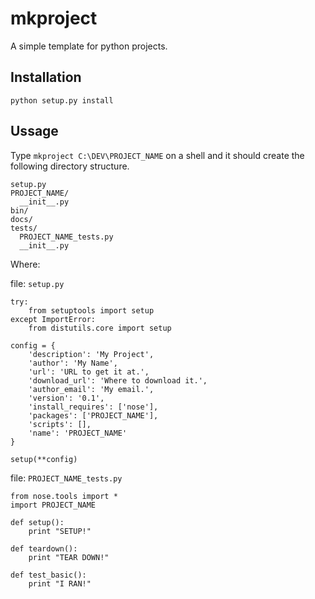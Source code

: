 mkproject
=========
A simple template for python projects.

Installation
------------

    python setup.py install

Ussage
------

Type `mkproject C:\DEV\PROJECT_NAME` on a shell and it should create the following directory structure.

    setup.py
    PROJECT_NAME/
      __init__.py
    bin/
    docs/
    tests/
      PROJECT_NAME_tests.py
      __init__.py

Where:

file: `setup.py`

    try:
        from setuptools import setup
    except ImportError:
        from distutils.core import setup

    config = {
        'description': 'My Project',
        'author': 'My Name',
        'url': 'URL to get it at.',
        'download_url': 'Where to download it.',
        'author_email': 'My email.',
        'version': '0.1',
        'install_requires': ['nose'],
        'packages': ['PROJECT_NAME'],
        'scripts': [],
        'name': 'PROJECT_NAME'
    }

    setup(**config)

file: `PROJECT_NAME_tests.py`

    from nose.tools import *
    import PROJECT_NAME

    def setup():
        print "SETUP!"

    def teardown():
        print "TEAR DOWN!"

    def test_basic():
        print "I RAN!"
